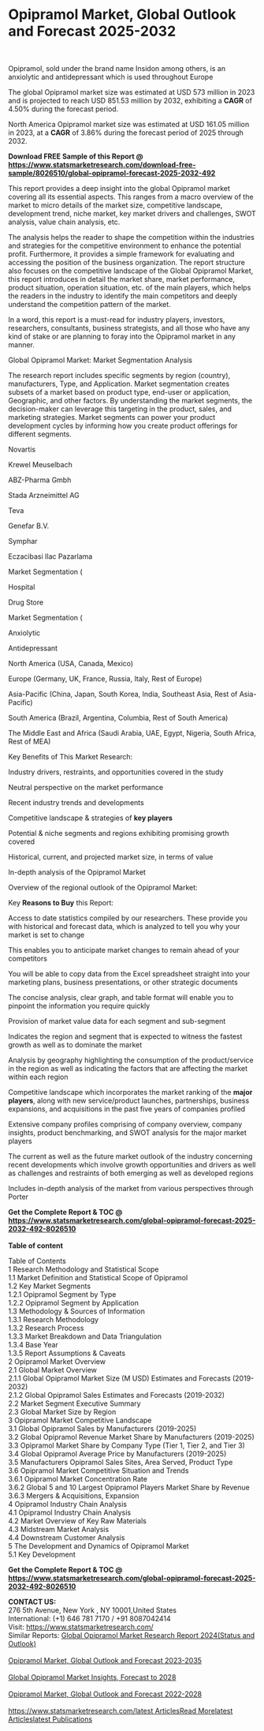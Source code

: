 <h1>Opipramol Market, Global Outlook and Forecast 2025-2032</h1><br/><p>Opipramol, sold under the brand name Insidon among others, is an anxiolytic and antidepressant which is used throughout Europe</p><p>The global Opipramol market size was estimated at USD 573 million in 2023 and is projected to reach USD 851.53 million by 2032, exhibiting a <strong>CAGR</strong> of 4.50% during the forecast period.</p><p>North America Opipramol market size was estimated at USD 161.05 million in 2023, at a <strong>CAGR</strong> of 3.86% during the forecast period of 2025 through 2032.</p><p><strong>Download FREE Sample of this Report @ <a href="https://www.statsmarketresearch.com/download-free-sample/8026510/global-opipramol-forecast-2025-2032-492">https://www.statsmarketresearch.com/download-free-sample/8026510/global-opipramol-forecast-2025-2032-492</a></strong></p><p>This report provides a deep insight into the global Opipramol market covering all its essential aspects. This ranges from a macro overview of the market to micro details of the market size, competitive landscape, development trend, niche market, key market drivers and challenges, SWOT analysis, value chain analysis, etc.</p><p>The analysis helps the reader to shape the competition within the industries and strategies for the competitive environment to enhance the potential profit. Furthermore, it provides a simple framework for evaluating and accessing the position of the business organization. The report structure also focuses on the competitive landscape of the Global Opipramol Market, this report introduces in detail the market share, market performance, product situation, operation situation, etc. of the main players, which helps the readers in the industry to identify the main competitors and deeply understand the competition pattern of the market.</p><p>In a word, this report is a must-read for industry players, investors, researchers, consultants, business strategists, and all those who have any kind of stake or are planning to foray into the Opipramol market in any manner.</p><p>Global Opipramol Market: Market Segmentation Analysis</p><p>The research report includes specific segments by region (country), manufacturers, Type, and Application. Market segmentation creates subsets of a market based on product type, end-user or application, Geographic, and other factors. By understanding the market segments, the decision-maker can leverage this targeting in the product, sales, and marketing strategies. Market segments can power your product development cycles by informing how you create product offerings for different segments.</p><p>Novartis</p><p>Krewel Meuselbach</p><p>ABZ-Pharma Gmbh</p><p>Stada Arzneimittel AG</p><p>Teva</p><p>Genefar B.V.</p><p>Symphar</p><p>Eczacibasi Ilac Pazarlama</p><p>Market Segmentation (</p><p>Hospital</p><p>Drug Store</p><p>Market Segmentation (</p><p>Anxiolytic</p><p>Antidepressant</p><p>North America (USA, Canada, Mexico)</p><p>Europe (Germany, UK, France, Russia, Italy, Rest of Europe)</p><p>Asia-Pacific (China, Japan, South Korea, India, Southeast Asia, Rest of Asia-Pacific)</p><p>South America (Brazil, Argentina, Columbia, Rest of South America)</p><p>The Middle East and Africa (Saudi Arabia, UAE, Egypt, Nigeria, South Africa, Rest of MEA)</p><p>Key Benefits of This Market Research:</p><p>Industry drivers, restraints, and opportunities covered in the study</p><p>Neutral perspective on the market performance</p><p>Recent industry trends and developments</p><p>Competitive landscape & strategies of <strong>key players</strong></p><p>Potential & niche segments and regions exhibiting promising growth covered</p><p>Historical, current, and projected market size, in terms of value</p><p>In-depth analysis of the Opipramol Market</p><p>Overview of the regional outlook of the Opipramol Market:</p><p>Key <strong>Reasons to Buy</strong> this Report:</p><p>Access to date statistics compiled by our researchers. These provide you with historical and forecast data, which is analyzed to tell you why your market is set to change</p><p>This enables you to anticipate market changes to remain ahead of your competitors</p><p>You will be able to copy data from the Excel spreadsheet straight into your marketing plans, business presentations, or other strategic documents</p><p>The concise analysis, clear graph, and table format will enable you to pinpoint the information you require quickly</p><p>Provision of market value data for each segment and sub-segment</p><p>Indicates the region and segment that is expected to witness the fastest growth as well as to dominate the market</p><p>Analysis by geography highlighting the consumption of the product/service in the region as well as indicating the factors that are affecting the market within each region</p><p>Competitive landscape which incorporates the market ranking of the <strong>major players</strong>, along with new service/product launches, partnerships, business expansions, and acquisitions in the past five years of companies profiled</p><p>Extensive company profiles comprising of company overview, company insights, product benchmarking, and SWOT analysis for the major market players</p><p>The current as well as the future market outlook of the industry concerning recent developments which involve growth opportunities and drivers as well as challenges and restraints of both emerging as well as developed regions</p><p>Includes in-depth analysis of the market from various perspectives through Porter</p><div><b>Get the Complete Report & TOC @ <a href="https://www.statsmarketresearch.com/global-opipramol-forecast-2025-2032-492-8026510">https://www.statsmarketresearch.com/global-opipramol-forecast-2025-2032-492-8026510</a></b></div><br><b>Table of content</b><p>Table of Contents<br />1 Research Methodology and Statistical Scope<br />1.1 Market Definition and Statistical Scope of Opipramol<br />1.2 Key Market Segments<br />1.2.1 Opipramol Segment by Type<br />1.2.2 Opipramol Segment by Application<br />1.3 Methodology & Sources of Information<br />1.3.1 Research Methodology<br />1.3.2 Research Process<br />1.3.3 Market Breakdown and Data Triangulation<br />1.3.4 Base Year<br />1.3.5 Report Assumptions & Caveats<br />2 Opipramol Market Overview<br />2.1 Global Market Overview<br />2.1.1 Global Opipramol Market Size (M USD) Estimates and Forecasts (2019-2032)<br />2.1.2 Global Opipramol Sales Estimates and Forecasts (2019-2032)<br />2.2 Market Segment Executive Summary<br />2.3 Global Market Size by Region<br />3 Opipramol Market Competitive Landscape<br />3.1 Global Opipramol Sales by Manufacturers (2019-2025)<br />3.2 Global Opipramol Revenue Market Share by Manufacturers (2019-2025)<br />3.3 Opipramol Market Share by Company Type (Tier 1, Tier 2, and Tier 3)<br />3.4 Global Opipramol Average Price by Manufacturers (2019-2025)<br />3.5 Manufacturers Opipramol Sales Sites, Area Served, Product Type<br />3.6 Opipramol Market Competitive Situation and Trends<br />3.6.1 Opipramol Market Concentration Rate<br />3.6.2 Global 5 and 10 Largest Opipramol Players Market Share by Revenue<br />3.6.3 Mergers & Acquisitions, Expansion<br />4 Opipramol Industry Chain Analysis<br />4.1 Opipramol Industry Chain Analysis<br />4.2 Market Overview of Key Raw Materials<br />4.3 Midstream Market Analysis<br />4.4 Downstream Customer Analysis<br />5 The Development and Dynamics of Opipramol Market <br />5.1 Key Development<br><div><b>Get the Complete Report & TOC @ <a href="https://www.statsmarketresearch.com/global-opipramol-forecast-2025-2032-492-8026510">https://www.statsmarketresearch.com/global-opipramol-forecast-2025-2032-492-8026510</a></b></div></p> <b>CONTACT US:</b><br>276 5th Avenue, New York , NY 10001,United States<br>International: (+1) 646 781 7170 / +91 8087042414<br>Visit: <a href="https://www.statsmarketresearch.com/">https://www.statsmarketresearch.com/</a><br>Similar Reports: <a href="https://www.statsmarketresearch.com/global-opipramol-forecast-2025-2032-492-8026510">Global Opipramol Market Research Report 2024(Status and Outlook)</a><br/><br/><a href="https://www.statsmarketresearch.com/global-opipramol-forecast-2025-2032-492-8026510">Opipramol Market, Global Outlook and Forecast 2023-2035</a><br/><br/><a href="https://www.statsmarketresearch.com/global-opipramol-forecast-2025-2032-492-8026510">Global Opipramol Market Insights, Forecast to 2028</a><br/><br/><a href="https://www.statsmarketresearch.com/global-opipramol-forecast-2025-2032-492-8026510">Opipramol Market, Global Outlook and Forecast 2022-2028</a><br/><br/><a href="https://gyeongbokgung.com">https://www.statsmarketresearch.com/</a><a href="https://hallyeomaritime.com">latest Articles</a><a href="https://jingwansa.com">Read More</a><a href=https://nguoiviet.jp/">latest Articles</a><a href="https://www.intelmarketresearch.com/">latest Publications</a>